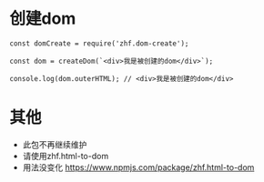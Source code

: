 # 创建dom
```
const domCreate = require('zhf.dom-create');

const dom = createDom(`<div>我是被创建的dom</div>`);

console.log(dom.outerHTML); // <div>我是被创建的dom</div>
```
# 其他
* 此包不再继续维护
* 请使用zhf.html-to-dom
* 用法没变化 https://www.npmjs.com/package/zhf.html-to-dom
